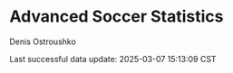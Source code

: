 # Advanced Soccer Statistics
Denis Ostroushko

<!-- gfm -->

Last successful data update: 2025-03-07 15:13:09 CST
